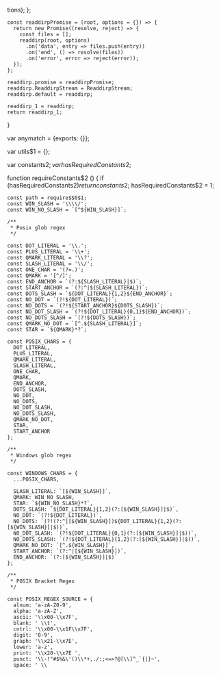 tions);
	};

	const readdirpPromise = (root, options = {}) => {
	  return new Promise((resolve, reject) => {
	    const files = [];
	    readdirp(root, options)
	      .on('data', entry => files.push(entry))
	      .on('end', () => resolve(files))
	      .on('error', error => reject(error));
	  });
	};

	readdirp.promise = readdirpPromise;
	readdirp.ReaddirpStream = ReaddirpStream;
	readdirp.default = readdirp;

	readdirp_1 = readdirp;
	return readdirp_1;
}

var anymatch = {exports: {}};

var utils$1 = {};

var constants$2;
var hasRequiredConstants$2;

function requireConstants$2 () {
	if (hasRequiredConstants$2) return constants$2;
	hasRequiredConstants$2 = 1;

	const path = require$$0$1;
	const WIN_SLASH = '\\\\/';
	const WIN_NO_SLASH = `[^${WIN_SLASH}]`;

	/**
	 * Posix glob regex
	 */

	const DOT_LITERAL = '\\.';
	const PLUS_LITERAL = '\\+';
	const QMARK_LITERAL = '\\?';
	const SLASH_LITERAL = '\\/';
	const ONE_CHAR = '(?=.)';
	const QMARK = '[^/]';
	const END_ANCHOR = `(?:${SLASH_LITERAL}|$)`;
	const START_ANCHOR = `(?:^|${SLASH_LITERAL})`;
	const DOTS_SLASH = `${DOT_LITERAL}{1,2}${END_ANCHOR}`;
	const NO_DOT = `(?!${DOT_LITERAL})`;
	const NO_DOTS = `(?!${START_ANCHOR}${DOTS_SLASH})`;
	const NO_DOT_SLASH = `(?!${DOT_LITERAL}{0,1}${END_ANCHOR})`;
	const NO_DOTS_SLASH = `(?!${DOTS_SLASH})`;
	const QMARK_NO_DOT = `[^.${SLASH_LITERAL}]`;
	const STAR = `${QMARK}*?`;

	const POSIX_CHARS = {
	  DOT_LITERAL,
	  PLUS_LITERAL,
	  QMARK_LITERAL,
	  SLASH_LITERAL,
	  ONE_CHAR,
	  QMARK,
	  END_ANCHOR,
	  DOTS_SLASH,
	  NO_DOT,
	  NO_DOTS,
	  NO_DOT_SLASH,
	  NO_DOTS_SLASH,
	  QMARK_NO_DOT,
	  STAR,
	  START_ANCHOR
	};

	/**
	 * Windows glob regex
	 */

	const WINDOWS_CHARS = {
	  ...POSIX_CHARS,

	  SLASH_LITERAL: `[${WIN_SLASH}]`,
	  QMARK: WIN_NO_SLASH,
	  STAR: `${WIN_NO_SLASH}*?`,
	  DOTS_SLASH: `${DOT_LITERAL}{1,2}(?:[${WIN_SLASH}]|$)`,
	  NO_DOT: `(?!${DOT_LITERAL})`,
	  NO_DOTS: `(?!(?:^|[${WIN_SLASH}])${DOT_LITERAL}{1,2}(?:[${WIN_SLASH}]|$))`,
	  NO_DOT_SLASH: `(?!${DOT_LITERAL}{0,1}(?:[${WIN_SLASH}]|$))`,
	  NO_DOTS_SLASH: `(?!${DOT_LITERAL}{1,2}(?:[${WIN_SLASH}]|$))`,
	  QMARK_NO_DOT: `[^.${WIN_SLASH}]`,
	  START_ANCHOR: `(?:^|[${WIN_SLASH}])`,
	  END_ANCHOR: `(?:[${WIN_SLASH}]|$)`
	};

	/**
	 * POSIX Bracket Regex
	 */

	const POSIX_REGEX_SOURCE = {
	  alnum: 'a-zA-Z0-9',
	  alpha: 'a-zA-Z',
	  ascii: '\\x00-\\x7F',
	  blank: ' \\t',
	  cntrl: '\\x00-\\x1F\\x7F',
	  digit: '0-9',
	  graph: '\\x21-\\x7E',
	  lower: 'a-z',
	  print: '\\x20-\\x7E ',
	  punct: '\\-!"#$%&\'()\\*+,./:;<=>?@[\\]^_`{|}~',
	  space: ' \\